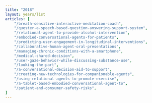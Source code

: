 ```yaml
---
title: "2018"
layout: years/list
articles: [
    "/breath-sensitive-interactive-meditation-coach",
    "/quester-a-speech-based-question-answering-support-system",
    "/relational-agent-to-provide-alcohol-intervention",
    "/embodied-conversational-agents-for-patients",
    "/predicting-user-engagement-in-longitudinal-interventions",
    "/collaborative-human-agent-oral-presentations",
    "/managing-chronic-conditions-with-a-smartphone",
    "/medical-shared-decision",
    "/user-gaze-behavior-while-discussing-substance-use",
    "/looking-the-part",
    "/a-conversational-decision-aid-to-support",
    "/creating-new-technologies-for-companionable-agents",
    "/using-relational-agents-to-promote-exercise",
    "/a-tablet-based-embodied-conversational-agent-to",
    "/patient-and-consumer-safety-risks",
]
---
```

